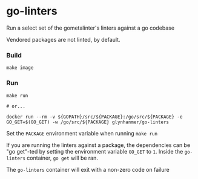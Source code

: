# go-linters

Run a select set of the gometalinter's linters against a go codebase

Vendored packages are not linted, by default.

### Build
	make image
    
### Run
	make run

	# or...

	docker run --rm -v ${GOPATH}/src/${PACKAGE}:/go/src/${PACKAGE} -e GO_GET=$(GO_GET) -w /go/src/${PACKAGE} glynhanmer/go-linters

Set the `PACKAGE` environment variable when running `make run`

If you are running the linters against a package, the dependencies can be "go get"-ted by setting the environment variable `GO_GET` to `1`. Inside the `go-linters` container, `go get` will be ran.

The `go-linters` container will exit with a non-zero code on failure
